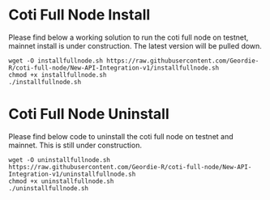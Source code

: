 # Coti Full Node Install
Please find below a working solution to run the coti full node on testnet, mainnet install is under construction. The latest version will be pulled down.

```
wget -O installfullnode.sh https://raw.githubusercontent.com/Geordie-R/coti-full-node/New-API-Integration-v1/installfullnode.sh
chmod +x installfullnode.sh
./installfullnode.sh

```


# Coti Full Node Uninstall
Please find below code to uninstall the coti full node on testnet and mainnet.  This is still under construction.

```
wget -O uninstallfullnode.sh https://raw.githubusercontent.com/Geordie-R/coti-full-node/New-API-Integration-v1/uninstallfullnode.sh
chmod +x uninstallfullnode.sh
./uninstallfullnode.sh

```



